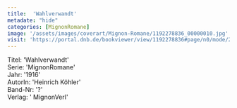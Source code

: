 ```yaml
---
title:  'Wahlverwandt'
metadate: "hide"
categories: [MignonRomane]
image: '/assets/images/coverart/Mignon-Romane/1192278836_00000010.jpg'
visit: 'https://portal.dnb.de/bookviewer/view/1192278836#page/n0/mode/2up'
---
```

Titel: 'Wahlverwandt' <br>
Serie: 'MignonRomane' <br>
Jahr: '1916' <br>
AutorIn: 'Heinrich Köhler' <br>
Band-Nr: '?' <br>
Verlag: ' MignonVerl'